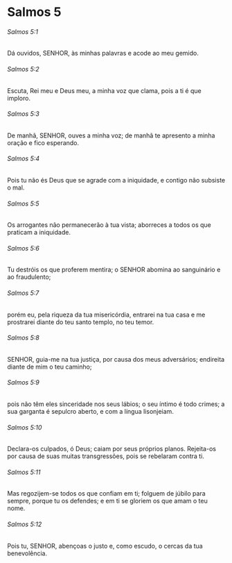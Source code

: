 # Salmos 5

###### Salmos 5:1

Dá ouvidos, SENHOR, às minhas palavras e acode ao meu gemido.

###### Salmos 5:2

Escuta, Rei meu e Deus meu, a minha voz que clama, pois a ti é que imploro.

###### Salmos 5:3

De manhã, SENHOR, ouves a minha voz; de manhã te apresento a minha oração e fico esperando.

###### Salmos 5:4

Pois tu não és Deus que se agrade com a iniquidade, e contigo não subsiste o mal.

###### Salmos 5:5

Os arrogantes não permanecerão à tua vista; aborreces a todos os que praticam a iniquidade.

###### Salmos 5:6

Tu destróis os que proferem mentira; o SENHOR abomina ao sanguinário e ao fraudulento;

###### Salmos 5:7

porém eu, pela riqueza da tua misericórdia, entrarei na tua casa e me prostrarei diante do teu santo templo, no teu temor.

###### Salmos 5:8

SENHOR, guia-me na tua justiça, por causa dos meus adversários; endireita diante de mim o teu caminho;

###### Salmos 5:9

pois não têm eles sinceridade nos seus lábios; o seu íntimo é todo crimes; a sua garganta é sepulcro aberto, e com a língua lisonjeiam.

###### Salmos 5:10

Declara-os culpados, ó Deus; caiam por seus próprios planos. Rejeita-os por causa de suas muitas transgressões, pois se rebelaram contra ti.

###### Salmos 5:11

Mas regozijem-se todos os que confiam em ti; folguem de júbilo para sempre, porque tu os defendes; e em ti se gloriem os que amam o teu nome.

###### Salmos 5:12

Pois tu, SENHOR, abençoas o justo e, como escudo, o cercas da tua benevolência.

